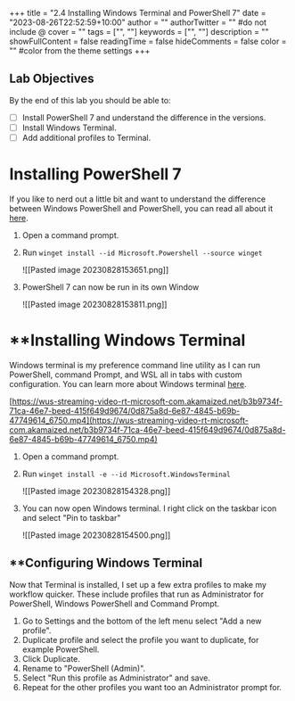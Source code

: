 +++
title = "2.4   Installing Windows Terminal and PowerShell 7"
date = "2023-08-26T22:52:59+10:00"
author = ""
authorTwitter = "" #do not include @
cover = ""
tags = ["", ""]
keywords = ["", ""]
description = ""
showFullContent = false
readingTime = false
hideComments = false
color = "" #color from the theme settings
+++
## **Lab Objectives**

By the end of this lab you should be able to:

- [ ] Install PowerShell 7 and understand the difference in the versions.
- [ ] Install Windows Terminal.
- [ ] Add additional profiles to Terminal.
# **Installing PowerShell 7**

If you like to nerd out a little bit and want to understand the difference between Windows PowerShell and PowerShell, you can read all about it [here](https://learn.microsoft.com/en-us/powershell/scripting/whats-new/differences-from-windows-powershell?view=powershell-7.3).

1. Open a command prompt.
2. Run `winget install --id Microsoft.Powershell --source winget`
   
	![[Pasted image 20230828153651.png]]

3. PowerShell 7 can now be run in its own Window
   
	![[Pasted image 20230828153811.png]]

# **Installing Windows Terminal

Windows terminal is my preference command line utility as I can run PowerShell, command Prompt, and WSL all in tabs with custom configuration. You can learn more about Windows terminal [here](https://learn.microsoft.com/en-us/windows/terminal/).

[https://wus-streaming-video-rt-microsoft-com.akamaized.net/b3b9734f-71ca-46e7-beed-415f649d9674/0d875a8d-6e87-4845-b69b-47749614_6750.mp4](https://wus-streaming-video-rt-microsoft-com.akamaized.net/b3b9734f-71ca-46e7-beed-415f649d9674/0d875a8d-6e87-4845-b69b-47749614_6750.mp4)

1. Open a command prompt.
2. Run `winget install -e --id Microsoft.WindowsTerminal`
	
	![[Pasted image 20230828154328.png]]

3. You can now open Windows terminal. I right click on the taskbar icon and select "Pin to taskbar"
	
	![[Pasted image 20230828154500.png]]

## **Configuring Windows Terminal

Now that Terminal is installed, I set up a few extra profiles to make my workflow quicker. These include profiles that run as Administrator for PowerShell, Windows PowerShell and Command Prompt.
1. Go to Settings and the bottom of the left menu select "Add a new profile".
2. Duplicate profile and select the profile you want to duplicate, for example PowerShell.
3. Click Duplicate.
4. Rename to "PowerShell (Admin)".
5. Select "Run this profile as Administrator" and save.
6. Repeat for the other profiles you want too an Administrator prompt for.